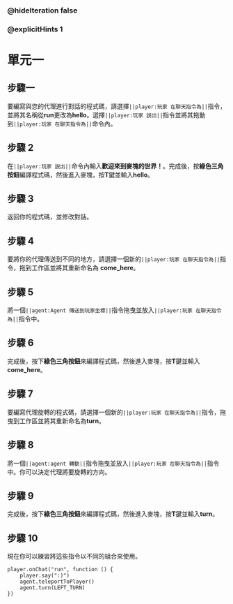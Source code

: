 ### @hideIteration false 
### @explicitHints 1

# 單元一

## 步驟一  

要編寫與您的代理進行對話的程式碼，請選擇``||player:玩家 在聊天指令為||``指令，並將其名稱從**run**更改為**hello**。選擇``||player:玩家 説出||``指令並將其拖動到``||player:玩家 在聊天指令為||``命令內。

## 步驟 2

在``||player:玩家 説出||``命令內輸入**歡迎來到麥塊的世界！**。完成後，按**綠色三角按鈕**編譯程式碼，然後進入麥塊，按**T**鍵並輸入**hello**。

## 步驟 3

返回你的程式碼，並修改對話。

## 步驟 4

要將你的代理傳送到不同的地方，請選擇一個新的``||player:玩家 在聊天指令為||``指令，拖到工作區並將其重新命名為 **come_here**。

## 步驟 5

將一個``||agent:Agent 傳送到玩家坐標||``指令拖曳並放入``||player:玩家 在聊天指令為||``指令中。

## 步驟 6

完成後，按下**綠色三角按鈕**來編譯程式碼，然後進入麥塊，按**T**鍵並輸入**come_here**。

## 步驟 7

要編寫代理旋轉的程式碼，請選擇一個新的``||player:玩家 在聊天指令為||``指令，拖曳到工作區並將其重新命名為**turn**。

## 步驟 8

將一個``||agent:agent 轉動||``指令拖曳並放入``||player:玩家 在聊天指令為||``指令中。你可以決定代理將要旋轉的方向。

## 步驟 9

完成後，按下**綠色三角按鈕**來編譯程式碼，然後進入麥塊，按**T**鍵並輸入**turn**。

## 步驟 10

現在你可以練習將這些指令以不同的組合來使用。

```ghost
player.onChat("run", function () {
    player.say(":)")
    agent.teleportToPlayer()
    agent.turn(LEFT_TURN)
})
``` 